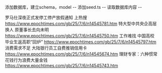 添加数据库，建立schema，model --
添加seed.ts --
读取数据库内容 --

罗马仕深夜正式发停工停产放假通知 上热搜
https://www.epochtimes.com/gb/25/7/6/n14545781.htm
特大型中共央企高层换人 原董事长去向未明
https://www.epochtimes.com/gb/25/7/6/n14545750.htm
工作难找 中国高校毕业生返高职“回炉”
https://www.epochtimes.com/gb/25/7/6/n14545797.htm
消费需求不足 大陆银行员工自费推销信用卡
https://www.epochtimes.com/gb/25/7/6/n14545674.htm
理财专家：六种惯常花钱行为浪费大量金钱
https://www.epochtimes.com/gb/25/7/6/n14545743.htm